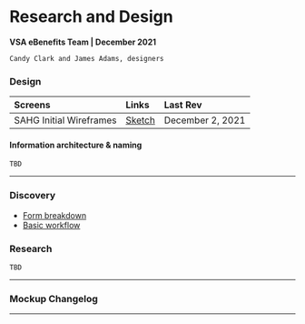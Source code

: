 # Research and Design
**VSA eBenefits Team | December 2021**

`Candy Clark and James Adams, designers`

### Design

| Screens | Links | Last Rev | 
| :--- | :--- | :--- |
| SAHG Initial Wireframes | [Sketch](https://www.sketch.com/s/f0ac7ad9-03cf-49c4-b2a8-9fb85a88b31a/a/qeWPW75) | December 2, 2021 | 

#### Information architecture & naming
`TBD`

---

### Discovery
- [Form breakdown](https://www.sketch.com/s/f0ac7ad9-03cf-49c4-b2a8-9fb85a88b31a/a/eKJnozj)
- [Basic workflow](https://www.sketch.com/s/f0ac7ad9-03cf-49c4-b2a8-9fb85a88b31a/a/GmGW8y7)

### Research
`TBD`

---
### Mockup Changelog
---
